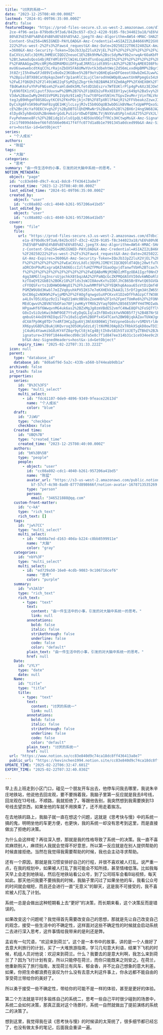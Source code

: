 ```yaml
---
title: "讨厌的系统一"
date: "2023-12-25T08:40:00.000Z"
lastmod: "2024-01-09T06:35:00.000Z"
draft: false
featuredImage: "https://prod-files-secure.s3.us-west-2.amazonaws.com/d7dbc101-8\
  2ce-4f96-ae1a-879bd6c9f3a6/842bc657-d3c2-4220-9185-f8c344023a18/%E6%80%9D%E8%\
  80%83%E5%BF%AB%E4%B8%8E%E6%85%A2.jpeg?X-Amz-Algorithm=AWS4-HMAC-SHA256&X-Amz-\
  Content-Sha256=UNSIGNED-PAYLOAD&X-Amz-Credential=ASIAZI2LB4666VM22GVL%2F20250\
  222%2Fus-west-2%2Fs3%2Faws4_request&X-Amz-Date=20250222T063240Z&X-Amz-Expires\
  =3600&X-Amz-Security-Token=IQoJb3JpZ2luX2VjEL7%2F%2F%2F%2F%2F%2F%2F%2F%2F%2Fw\
  EaCXVzLXdlc3QtMiJHMEUCIQD2ZneuoC1E%2Bk9hMw%2BscSdyMwY9b2xrwqAr6OaKbFMdcQIgCia\
  %2BtJwmadsQosG4bjREY4Ml8YfClW24LCGKtdTsnEoqiAQI5%2F%2F%2F%2F%2F%2F%2F%2F%2F%2\
  F%2FARAAGgw2Mzc0MjMxODM4MDUiDFFpaEJRR51zidt89SrcA3%2F%2B74yAME0I08FhxxjKKMihX\
  mvU6swewebcdtKqCChLrRajnZbOX5FA6UMwYUvtk3dbehtWejZd56mLvxdHpBMP%2Bqr3PjPqVrHa\
  3t8ZrjI5h4hwGFJd89VIx0oOx23KGBoe5%2Bf9oYsQ6HEqGanDFGeeotX8wbZmGJLww%2BtcOrzMp\
  Y%2BpiulBTX88Cat0pkqoZemfr3p1anRlC1LujClmrodVmGWOp8LwwxtUnNPpmgGs54zHrU%2B38p\
  %2FwEJfQ6QhI%2F2l49iW622qFSyMZq1ZkgrtHchB2BAM4JFXZm0AgPP%2FXHEX0K%2FlX18uolk3\
  fBdKwK4sFuYhPoFNGsm%2FxaHldm0k5MLfetdD1bEszrv7WfEUKlrPlp4gPvAXz3EJOe5uL14reRM\
  Ty696fEK1zVCLputf3UuvswP%2BM%2B7G%2FiQ6Eb2uFRxXEE8Y1ywj649p%2Ba5vy%2FsAAPfWkE\
  V3dw%2BaoIwMy2H4SSVPGMi1Vp9z9IimDjTcw7t0FGeVSNlHcTGpvZeuMnrjVinfNLVkmQJpL6bdZ\
  tegJyB9HhgeF08S8GuytKC6%2FKnPOcjkjn7B%2F8TpXRllPA4jR1%2FFVbeakzZzwxJIqzFsocUO\
  DyCsXg6FnSK90oPXmF8zgQE1HKjlcLsyjMJvI5b0GOqUB3wbDGikBVNwcfxUpWPPQxoSzdDvO4Zrf\
  cE%2BnjKcYafOE6CVvg%2Fj%2ByDBTGlQhEMRwNrS%2BaDuG%2Bl%2BX6r24ngSN68JA2TItI%2FC\
  4lDydk5yhBnGUd%2BnHm4rgGdLPuSiGrVDwDfQDNLTVjNVXVu8SPplndi6Z75%2FVXJLlP0QirGqs\
  FvyPehmmne8Fc%2F%2BEidg1CvlsO1pQLt4D5UoVDGzTfRCs3HCtwpMs&X-Amz-Signature=34ec\
  21c1f9899d4deef66fd5566e06417f4ffc077d1a8b1e7991345a0dced99b&X-Amz-SignedHead\
  ers=host&x-id=GetObject"
series:
  - "个人成长"
authors:
  - "陈猛"
tags:
  - "大脑"
categories:
  - "思考"
summary: "由一件生活中的小事，引发的对大脑中系统一的思考。"
NOTION_METADATA:
  object: "page"
  id: "cc83e840-d9c7-4ca1-8dc8-ff436413a8e7"
  created_time: "2023-12-25T08:40:00.000Z"
  last_edited_time: "2024-01-09T06:35:00.000Z"
  created_by:
    object: "user"
    id: "cc08a802-cdc1-4040-b261-957206a41bd5"
  last_edited_by:
    object: "user"
    id: "cc08a802-cdc1-4040-b261-957206a41bd5"
  cover:
    type: "file"
    file:
      url: "https://prod-files-secure.s3.us-west-2.amazonaws.com/d7dbc101-82ce-4f96-a\
        e1a-879bd6c9f3a6/842bc657-d3c2-4220-9185-f8c344023a18/%E6%80%9D%E8%80%8\
        3%E5%BF%AB%E4%B8%8E%E6%85%A2.jpeg?X-Amz-Algorithm=AWS4-HMAC-SHA256&X-Am\
        z-Content-Sha256=UNSIGNED-PAYLOAD&X-Amz-Credential=ASIAZI2LB466T2H5L2SC\
        %2F20250222%2Fus-west-2%2Fs3%2Faws4_request&X-Amz-Date=20250222T063133Z\
        &X-Amz-Expires=3600&X-Amz-Security-Token=IQoJb3JpZ2luX2VjEL7%2F%2F%2F%2\
        F%2F%2F%2F%2F%2F%2FwEaCXVzLXdlc3QtMiJIMEYCIQCBQ9ldT4Qbj20wtfuTGY6mO1w4f\
        aDRCOnP9uMixgraQAIhAO6EccIzlfuHZfPMoFIGaoOgvjdTanwfVbH%2BTcax7cFtKogECO\
        f%2F%2F%2F%2F%2F%2F%2F%2F%2F%2FwEQABoMNjM3NDIzMTgzODA1Igzf0NnCMZp52FqYF\
        4gq3AMGllng3nsrsUjpchkX8tbqzAA2%2FPaNQcGcZKPMQdASVVI0dvkWNDoRl8a509Bh3v\
        kzTOaQYE2GbB1%2BOKz18%2Flds3sWJI0AovKxYuIDDlJhCB65BrBYwtQ65GVGWn78ZAvb2\
        cFYOQSFxrts1UDHWO6HWgO17%2FhJuwhMMf9F%2FYEQKhq6Aoau65sVtDiQmf4R3euBB5qe\
        PGMZW9U8d3Kwbl7mIZVq0yuhkPX5IKS7e7eKXHEkkZkAAILl5rDf2gm3AtZW659yFfMY8vg\
        QnCB6g2xNOKW%2FwjpMD%2F%2FAOgfqnwgoSuXPCKxvX1D2eDfFhAGzpCf7W38QjVn4WAb2\
        a4LOv7D5i6Spz9zIi74qO21mHc0BSbsZoemHb%2F1n%2FpmtTUmRe6%2F%2FONVDj4BcGki\
        MEdCqwvU%2BVN7XbOFao70FjzwHKyYfMXk2VYaqfQ0h%2B56E55MfYH4TMOIwUwRFVrzaiT\
        HPgawHf6f6WwqvnMG4uk6as2%2BZxMgJg0zmVBdE52vmfC4NwE8QF%2FoSQTflVTD%2FHUY\
        G0xIvSiOzbKwi9dWF0GE7YtvEyDqGLIqlaIhfBOxOikYwVNOB5f7j%2B4B7NrSEhxKnOpSn\
        qmbuGt44xD9YNIOquS77x10a5iq5m%2BOPfx4S4TCax%2BW9BjqkAZavTUkWJgn5Sq8VPXx\
        dCXAfPp9Kg0TDr7n4Rf3HCpZgu6Vj3Nl6X806W1jTmVzpneGbsdsrvSMDVtrlAnK8xLsBsa\
        XR6pyUGBD%2BuAjUKQvroq3O5UKyGdzLdjltNVM0J0ApDZxTRbkXSqkD8owTDI3u9sLs8ca\
        jC4uHi4YawmibG8zKY4fZ8qr9yCt8jkCg4BjtIh8vS81h5TiUJETyZTBkE%2BJW&X-Amz-S\
        ignature=3799f1844e49ecd98c167a5e8c7f1d847ee314b31c1ce934ee9c2053d50dbb\
        bf&X-Amz-SignedHeaders=host&x-id=GetObject"
      expiry_time: "2025-02-22T07:31:33.222Z"
  icon: null
  parent:
    type: "database_id"
    database_id: "8d6a6f9d-5a2c-433b-a560-b744eab9db1a"
  archived: false
  in_trash: false
  properties:
    series:
      id: "B%3C%3FS"
      type: "multi_select"
      multi_select:
        - id: "fdc61107-0de9-4896-9349-9feace22613d"
          name: "个人成长"
          color: "blue"
    draft:
      id: "JiWU"
      type: "checkbox"
      checkbox: false
    Created time:
      id: "UBQ%7B"
      type: "created_time"
      created_time: "2023-12-25T08:40:00.000Z"
    authors:
      id: "bK%3B%5B"
      type: "people"
      people:
        - object: "user"
          id: "cc08a802-cdc1-4040-b261-957206a41bd5"
          name: "陈猛"
          avatar_url: "https://s3-us-west-2.amazonaws.com/public.notion-static.com/775523\
            b7-57cf-4c98-8ad8-8777d898666f/notion-avatar-1678713535269.png"
          type: "person"
          person:
            email: "346521888@qq.com"
    custom-front-matter:
      id: "c~kA"
      type: "rich_text"
      rich_text: []
    tags:
      id: "jw%7CC"
      type: "multi_select"
      multi_select:
        - id: "4b08a7ed-d163-40da-b224-c8bb8599911e"
          name: "大脑"
          color: "gray"
    categories:
      id: "nbY%3F"
      type: "multi_select"
      multi_select:
        - id: "ed729a50-16e0-4cdb-9083-9c106716cef6"
          name: "思考"
          color: "purple"
    summary:
      id: "x%3AlD"
      type: "rich_text"
      rich_text:
        - type: "text"
          text:
            content: "由一件生活中的小事，引发的对大脑中系统一的思考。"
            link: null
          annotations:
            bold: false
            italic: false
            strikethrough: false
            underline: false
            code: false
            color: "default"
          plain_text: "由一件生活中的小事，引发的对大脑中系统一的思考。"
          href: null
    Date:
      id: "zYLY"
      type: "date"
      date: null
    Name:
      id: "title"
      type: "title"
      title:
        - type: "text"
          text:
            content: "讨厌的系统一"
            link: null
          annotations:
            bold: false
            italic: false
            strikethrough: false
            underline: false
            code: false
            color: "default"
          plain_text: "讨厌的系统一"
          href: null
  url: "https://www.notion.so/cc83e840d9c74ca18dc8ff436413a8e7"
  public_url: "https://kevinchen1994.notion.site/cc83e840d9c74ca18dc8ff436413a8e7"
UPDATE_TIME: "2025-02-22T06:32:47.601Z"
EXPIRY_TIME: "2025-02-22T07:32:40.030Z"

---
```

<link rel="stylesheet" href="https://cdn.jsdelivr.net/npm/katex@0.16.2/dist/katex.min.css" integrity="sha384-bYdxxUwYipFNohQlHt0bjN/LCpueqWz13HufFEV1SUatKs1cm4L6fFgCi1jT643X" crossorigin="anonymous">


早上去上班走到小区门口，碰见一个朋友开车出去，他停车问我去哪里，我说朱辛庄地铁站，他说他去回龙观，要不要捎着我，我脑子里第一反应就是我去8号线，回龙观在13号线，不顺路，我就拒绝了。等跟他告别，我突然想到我需要换到13号线去望京西，如果坐他的车就不用换乘了，还不用走着挨冻。


在去地铁的路上，我脑子就一直在想这个问题，这就是《思考快与慢》中的系统一搞的鬼，明明坐他的车更方便，也更快，我的系统一却没有思考到这里，而是直接做出了拒绝的决策。


为什么会这样呢？再往深入想，那就是我的性格导致了系统一的决策。我一直不喜欢麻烦别人，麻烦别人我就会觉得不好意思，所以第一反应就是在别人提供帮助的时候直接拒绝。当然在我觉得我需要帮助的时候，我也会主动寻求帮助。


还有一个原因，那就是我习惯安排好自己的行程，并很不喜欢被人打乱。说严重一点，在我的规划中，如果被人打乱了我可能会不知所措，甚至情绪低落。比如我每天早上会走到地铁站，然后在地铁站看公众号，到了公司班车会看B站视频，每天如此。那天他问我要不要捎我的时候，我脑子里闪过了如果坐他的车，我看公众号的时间就会缩短，而且还会进行一直“无意义”的聊天，这是我不可接受的，我不喜欢被人打乱了计划。


系统一总是会做出这种短期看上去“更好”的决策，而长期来看，这个决策反而是错误的。


如果改变这个问题呢？我觉得首先需要改变自己的思想，那就是先让自己改变自己的观念，接受一些生活中的不确定性，这样面对这些不确定性的时候就会启动系统二去进行深入思考，这件事情给我带来的是利还是弊。


孟岩有一句咒语，“欢迎来到荷兰”。这个是一本书中的故事，讲的是一个人做好了去意大利旅行的计划，买了一大堆旅游指南，学习几句意大利语，结果下飞机的时候，机组人员对他说：欢迎来到荷兰。什么？我要去的是意大利啊，我怎么来到荷兰了？因为飞行计划有变，所以只能停在荷兰，而你只能既来之则安之。在荷兰，他重新购买了旅行指南，发现荷兰有风车、郁金香，并不比自己想象的意大利差。如果，你把生命都浪费在哀叹为什么没有去意大利这件事上，你永远都不能自由的享受荷兰带给你的美好了。


所以勇于接受一些不确定性，带给你的可能不是一样的体验，甚至是更好的体验。


第二个方法就是平时多锻炼自己的系统二，思考一些自己平时很少碰到的场景中，系统二会如何决策，那真正面对这个场景时，系统一自然就做出了提前演练的系统二的决策了。


想到这里，我觉得我在读《思考快与慢》的时候读的太笼统了，很多细节都已经忘了，也没有做太多的笔记，后面我会重读一遍。

